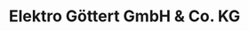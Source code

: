 ---
title: "Elektro Göttert GmbH & Co. KG"
url: /siegen/elektro-goettert-gmbh-und-co-kg/
shop: Elektronik
---